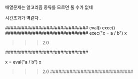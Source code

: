 배열문제는 알고리즘 종류를 모르면 풀 수가 없네

시간초과가 벽같다..


##############################
eval() exec()
##############################
exec("x = a / b")
x

>>> 2.0

##############################

x = eval("a / b")
x

>>> 2.0
##############################
